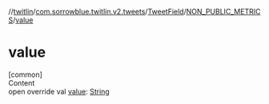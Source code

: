 //[twitlin](../../../index.md)/[com.sorrowblue.twitlin.v2.tweets](../../index.md)/[TweetField](../index.md)/[NON_PUBLIC_METRICS](index.md)/[value](value.md)



# value  
[common]  
Content  
open override val [value](value.md): [String](https://kotlinlang.org/api/latest/jvm/stdlib/kotlin/-string/index.html)  



